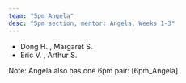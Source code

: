```yaml
---
team: "5pm Angela"
desc: "5pm section, mentor: Angela, Weeks 1-3"
---
```


* Dong H. , Margaret S.
* Eric V. , Arthur S.

Note: Angela also has one 6pm pair: [6pm_Angela]
